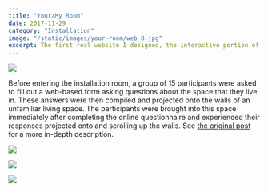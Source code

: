 ```yaml
---
title: "Your/My Room"
date: 2017-11-29
category: "Installation"
image: "/static/images/your-room/web_8.jpg"
excerpt: The first real website I designed, the interactive portion of an installation.
---
```


![](/static/images/your-room/web_8.jpg)

Before entering the installation room, a group of 15 participants were asked to fill out a web-based form asking questions about the space that they live in. These answers were then compiled and projected onto the walls of an unfamiliar living space. The participants were brought into this space immediately after completing the online questionnaire and experienced their responses projected onto and scrolling up the walls. See [the original post](http://studio60101.weebly.com/christian-broms/inter-relationships-projection) for a more in-depth description.

![](/static/images/your-room/all.png)

![](/static/images/your-room/web_9.jpg)

![](/static/images/your-room/web_10.jpg)
